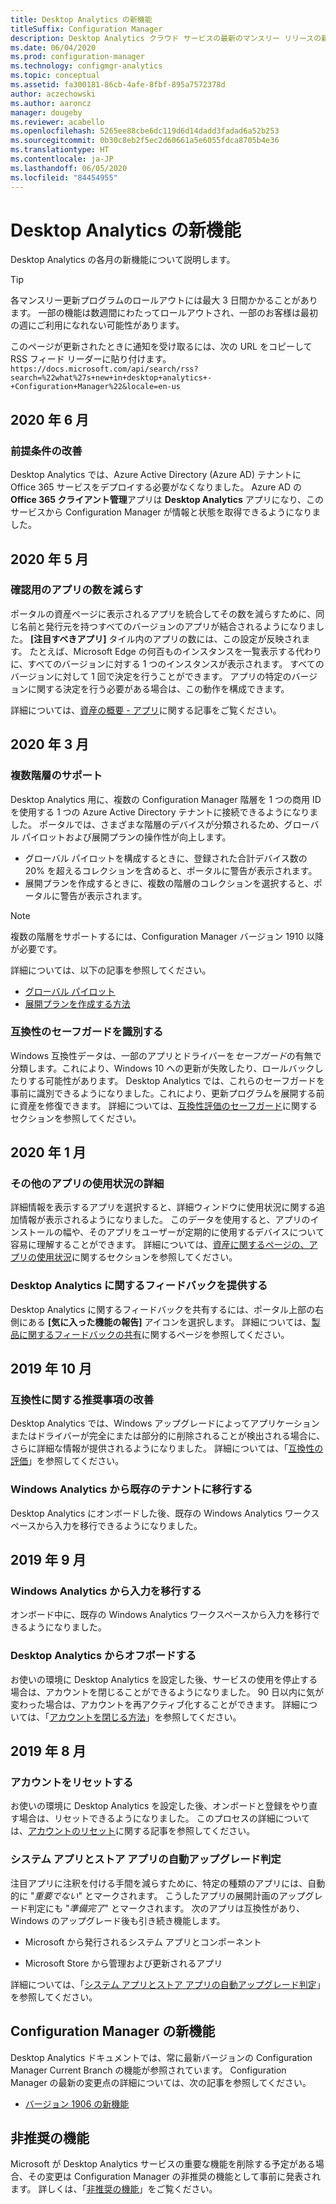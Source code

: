```yaml
---
title: Desktop Analytics の新機能
titleSuffix: Configuration Manager
description: Desktop Analytics クラウド サービスの最新のマンスリー リリースの新機能の概要です。
ms.date: 06/04/2020
ms.prod: configuration-manager
ms.technology: configmgr-analytics
ms.topic: conceptual
ms.assetid: fa300181-86cb-4afe-8fbf-895a7572378d
author: aczechowski
ms.author: aaroncz
manager: dougeby
ms.reviewer: acabello
ms.openlocfilehash: 5265ee88cbe6dc119d6d14dadd3fadad6a52b253
ms.sourcegitcommit: 0b30c8eb2f5ec2d60661a5e6055fdca8705b4e36
ms.translationtype: HT
ms.contentlocale: ja-JP
ms.lasthandoff: 06/05/2020
ms.locfileid: "84454955"
---
```

# <a name="whats-new-in-desktop-analytics"></a>Desktop Analytics の新機能

Desktop Analytics の各月の新機能について説明します。

> [!TIP]
> 各マンスリー更新プログラムのロールアウトには最大 3 日間かかることがあります。 一部の機能は数週間にわたってロールアウトされ、一部のお客様は最初の週にご利用になれない可能性があります。

このページが更新されたときに通知を受け取るには、次の URL をコピーして RSS フィード リーダーに貼り付けます。`https://docs.microsoft.com/api/search/rss?search=%22what%27s+new+in+desktop+analytics+-+Configuration+Manager%22&locale=en-us`
<!-- a locale is required for the RSS search string -->

## <a name="june-2020"></a>2020 年 6 月

### <a name="improvement-to-prerequisites"></a>前提条件の改善

Desktop Analytics では、Azure Active Directory (Azure AD) テナントに Office 365 サービスをデプロイする必要がなくなりました。 Azure AD の **Office 365 クライアント管理**アプリは **Desktop Analytics** アプリになり、このサービスから Configuration Manager が情報と状態を取得できるようになりました。

## <a name="may-2020"></a>2020 年 5 月

### <a name="reduce-the-number-of-apps-for-review"></a>確認用のアプリの数を減らす

<!-- 5542186 -->

ポータルの資産ページに表示されるアプリを統合してその数を減らすために、同じ名前と発行元を持つすべてのバージョンのアプリが結合されるようになりました。 **[注目すべきアプリ]** タイル内のアプリの数には、この設定が反映されます。 たとえば、Microsoft Edge の何百ものインスタンスを一覧表示する代わりに、すべてのバージョンに対する 1 つのインスタンスが表示されます。 すべてのバージョンに対して 1 回で決定を行うことができます。 アプリの特定のバージョンに関する決定を行う必要がある場合は、この動作を構成できます。

詳細については、[資産の概要 - アプリ](about-assets.md#apps)に関する記事をご覧ください。

## <a name="march-2020"></a>2020 年 3 月

### <a name="support-for-multiple-hierarchies"></a>複数階層のサポート

<!-- 4814075, 6079184 -->

Desktop Analytics 用に、複数の Configuration Manager 階層を 1 つの商用 ID を使用する 1 つの Azure Active Directory テナントに接続できるようになりました。 ポータルでは、さまざまな階層のデバイスが分類されるため、グローバル パイロットおよび展開プランの操作性が向上します。

- グローバル パイロットを構成するときに、登録された合計デバイス数の 20% を超えるコレクションを含めると、ポータルに警告が表示されます。
- 展開プランを作成するときに、複数の階層のコレクションを選択すると、ポータルに警告が表示されます。

> [!NOTE]
> 複数の階層をサポートするには、Configuration Manager バージョン 1910 以降が必要です。

詳細については、以下の記事を参照してください。

- [グローバル パイロット](deploy-pilot.md#bkmk_GlobalPilot)
- [展開プランを作成する方法](create-deployment-plans.md)

### <a name="identify-compatibility-safeguards"></a>互換性のセーフガードを識別する

<!-- 5746559 -->

Windows 互換性データは、一部のアプリとドライバーを*セーフガード*の有無で分類します。これにより、Windows 10 への更新が失敗したり、ロールバックしたりする可能性があります。 Desktop Analytics では、これらのセーフガードを事前に識別できるようになりました。これにより、更新プログラムを展開する前に資産を修復できます。 詳細については、[互換性評価のセーフガード](compat-assessment.md#safeguards)に関するセクションを参照してください。

## <a name="january-2020"></a>2020 年 1 月

### <a name="additional-app-usage-detail"></a>その他のアプリの使用状況の詳細

<!-- 5533890 -->

詳細情報を表示するアプリを選択すると、詳細ウィンドウに使用状況に関する追加情報が表示されるようになりました。 このデータを使用すると、アプリのインストールの幅や、そのアプリをユーザーが定期的に使用するデバイスについて容易に理解することができます。 詳細については、[資産に関するページの、アプリの使用状況](about-assets.md#usage)に関するセクションを参照してください。

### <a name="provide-feedback-on-desktop-analytics"></a>Desktop Analytics に関するフィードバックを提供する

<!-- 5451636 -->

Desktop Analytics に関するフィードバックを共有するには、ポータル上部の右側にある **[気に入った機能の報告]** アイコンを選択します。 詳細については、[製品に関するフィードバックの共有](get-support.md#bkmk_feedback)に関するページを参照してください。

## <a name="october-2019"></a>2019 年 10 月

### <a name="improvements-to-compatibility-recommendations"></a>互換性に関する推奨事項の改善

<!-- 3594545 -->

Desktop Analytics では、Windows アップグレードによってアプリケーションまたはドライバーが完全にまたは部分的に削除されることが検出される場合に、さらに詳細な情報が提供されるようになりました。 詳細については、「[互換性の評価](compat-assessment.md#asset-is-removed-during-upgrade)」を参照してください。

### <a name="migrate-from-windows-analytics-to-existing-tenant"></a>Windows Analytics から既存のテナントに移行する

<!-- 5202803 -->

Desktop Analytics にオンボードした後、既存の Windows Analytics ワークスペースから入力を移行できるようになりました。

## <a name="september-2019"></a>2019 年 9 月

### <a name="migrate-inputs-from-windows-analytics"></a>Windows Analytics から入力を移行する

<!-- 4252663 -->

オンボード中に、既存の Windows Analytics ワークスペースから入力を移行できるようになりました。

### <a name="offboard-from-desktop-analytics"></a>Desktop Analytics からオフボードする

<!-- 4972396 -->

お使いの環境に Desktop Analytics を設定した後、サービスの使用を停止する場合は、アカウントを閉じることができるようになりました。 90 日以内に気が変わった場合は、アカウントを再アクティブ化することができます。 詳細については、「[アカウントを閉じる方法](account-close.md)」を参照してください。

## <a name="august-2019"></a>2019 年 8 月

### <a name="reset-your-account"></a>アカウントをリセットする

<!-- 3733897 -->

お使いの環境に Desktop Analytics を設定した後、オンボードと登録をやり直す場合は、リセットできるようになりました。 このプロセスの詳細については、[アカウントのリセット](account-reset.md)に関する記事を参照してください。

### <a name="automatic-upgrade-decision-of-system-and-store-apps"></a>システム アプリとストア アプリの自動アップグレード判定

<!-- 3587232 -->

注目アプリに注釈を付ける手間を減らすために、特定の種類のアプリには、自動的に "*重要でない*" とマークされます。 こうしたアプリの展開計画のアップグレード判定にも "*準備完了*" とマークされます。 次のアプリは互換性があり、Windows のアップグレード後も引き続き機能します。

- Microsoft から発行されるシステム アプリとコンポーネント

- Microsoft Store から管理および更新されるアプリ

詳細については、「[システム アプリとストア アプリの自動アップグレード判定](about-assets.md#bkmk_plan-autoapp)」を参照してください。

## <a name="whats-new-in-configuration-manager"></a>Configuration Manager の新機能

Desktop Analytics ドキュメントでは、常に最新バージョンの Configuration Manager Current Branch の機能が参照されています。 Configuration Manager の最新の変更点の詳細については、次の記事を参照してください。

<!-- - [What's new in version 1910](../core/plan-design/changes/whats-new-in-version-1910.md#bkmk_da) -->

- [バージョン 1906 の新機能](../core/plan-design/changes/whats-new-in-version-1906.md#bkmk_da)

## <a name="deprecated-features"></a>非推奨の機能

Microsoft が Desktop Analytics サービスの重要な機能を削除する予定がある場合、その変更は Configuration Manager の非推奨の機能として事前に発表されます。 詳しくは、「[非推奨の機能](../core/plan-design/changes/deprecated/removed-and-deprecated-cmfeatures.md#deprecated-features)」をご覧ください。

